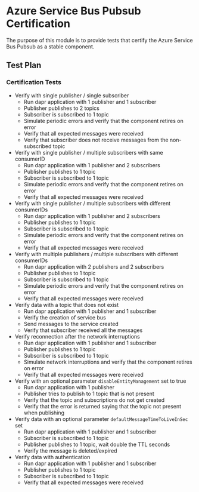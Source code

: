 # Azure Service Bus Pubsub Certification
The purpose of this module is to provide tests that certify the Azure Service Bus Pubsub as a stable component.

## Test Plan
### Certification Tests
- Verify with single publisher / single subscriber
   - Run dapr application with 1 publisher and 1 subscriber
   - Publisher publishes to 2 topics
   - Subscriber is subscribed to 1 topic
   - Simulate periodic errors and verify that the component retires on error
   - Verify that all expected messages were received
   - Verify that subscriber does not receive messages from the non-subscribed topic
- Verify with single publisher / multiple subscribers with same consumerID
   - Run dapr application with 1 publisher and 2 subscribers
   - Publisher publishes to 1 topic
   - Subscriber is subscribed to 1 topic
   - Simulate periodic errors and verify that the component retires on error
   - Verify that all expected messages were received
- Verify with single publisher / multiple subscribers with different consumerIDs
   - Run dapr application with 1 publisher and 2 subscribers
   - Publisher publishes to 1 topic
   - Subscriber is subscribed to 1 topic
   - Simulate periodic errors and verify that the component retires on error
   - Verify that all expected messages were received
- Verify with multiple publishers / multiple subscribers with different consumerIDs
   - Run dapr application with 2 publishers and 2 subscribers
   - Publisher publishes to 1 topic
   - Subscriber is subscribed to 1 topic
   - Simulate periodic errors and verify that the component retires on error
   - Verify that all expected messages were received
- Verify data with a topic that does not exist
   - Run dapr application with 1 publisher and 1 subscriber
   - Verify the creation of service bus
   - Send messages to the service created
   - Verify that subscriber received all the messages
- Verify reconnection after the network interruptions
   - Run dapr application with 1 publisher and 1 subscriber
   - Publisher publishes to 1 topic
   - Subscriber is subscribed to 1 topic
   - Simulate network interruptions and verify that the component retires on error
   - Verify that all expected messages were received
- Verify with an optional parameter `disableEntityManagement` set to true
   - Run dapr application with 1 publisher
   - Publisher tries to publish to 1 topic that is not present
   - Verify that the topic and subscriptions do not get created
   - Verify that the error is returned saying that the topic not present when publishing
- Verify data with an optional parameter `defaultMessageTimeToLiveInSec` set
   - Run dapr application with 1 publisher and 1 subscriber
   - Subscriber is subscribed to 1 topic
   - Publisher publishes to 1 topic, wait double the TTL seconds
   - Verify the message is deleted/expired
- Verify data with authentication
   - Run dapr application with 1 publisher and 1 subscriber
   - Publisher publishes to 1 topic
   - Subscriber is subscribed to 1 topic
   - Verify that all expected messages were received